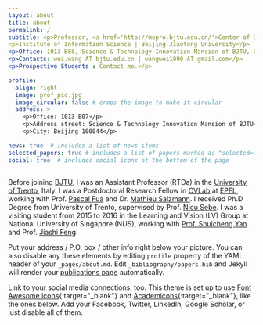 ```yaml
---
layout: about
title: about
permalink: /
subtitle: <p>Professor, <a href='http://mepro.bjtu.edu.cn/'>Center of Digital Media Information Processing</a>. </p>
<p>Institute of Information Science | Beijing Jiaotong University</p>
<p>Office: 1013-B08, Science & Technology Innovation Mansion of BJTU, Beijing 100044</p>
<p>Contacts: wei.wang AT bjtu.edu.cn | wangwei1990 AT gmail.com</p>
<p>Prospective Students : Contact me.</p>

profile:
  align: right
  image: prof_pic.jpg
  image_circular: false # crops the image to make it circular
  address: >
    <p>Office: 1013-B07</p>
    <p>Address street: Science & Technology Innovation Mansion of BJTU</p>
    <p>City: Beijing 100044</p>

news: true  # includes a list of news items
selected_papers: true # includes a list of papers marked as "selected={true}"
social: true  # includes social icons at the bottom of the page
---
```


Before joining [BJTU](http://en.bjtu.edu.cn/), I was an Assistant Professor (RTDa) in the [University of Trento](https://www.unitn.it/en), Italy. 
I was a Postdoctoral Research Fellow in [CVLab](https://cvlab.epfl.ch/) at [EPFL](https://www.epfl.ch/en/), working with Prof. [Pascal Fua](https://people.epfl.ch/cgi-bin/people?id=112366&op=bio&lang=en&cvlang=en) and Dr. [Mathieu Salzmann](https://people.epfl.ch/cgi-bin/people?id=119864&op=bio&lang=en&cvlang=en).
I received Ph.D Degree from University of Trento, supervised by Prof. [Nicu Sebe](http://disi.unitn.it/~sebe/).
I was a visiting student from 2015 to 2016 in the Learning and Vision (LV) Group at National University of Singapore (NUS), working with [Prof. Shuicheng Yan](https://www.ece.nus.edu.sg/stfpage/eleyans/) and Prof. [Jiashi Feng](https://sites.google.com/site/jshfeng/).

Put your address / P.O. box / other info right below your picture. You can also disable any these elements by editing `profile` property of the YAML header of your `_pages/about.md`. Edit `_bibliography/papers.bib` and Jekyll will render your [publications page](/al-folio/publications/) automatically.

Link to your social media connections, too. This theme is set up to use [Font Awesome icons](http://fortawesome.github.io/Font-Awesome/){:target="\_blank"} and [Academicons](https://jpswalsh.github.io/academicons/){:target="\_blank"}, like the ones below. Add your Facebook, Twitter, LinkedIn, Google Scholar, or just disable all of them.
